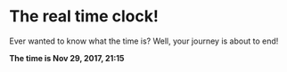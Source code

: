 # The real time clock!

Ever wanted to know what the time is? Well, your journey is about to end!

**The time is Nov 29, 2017, 21:15**